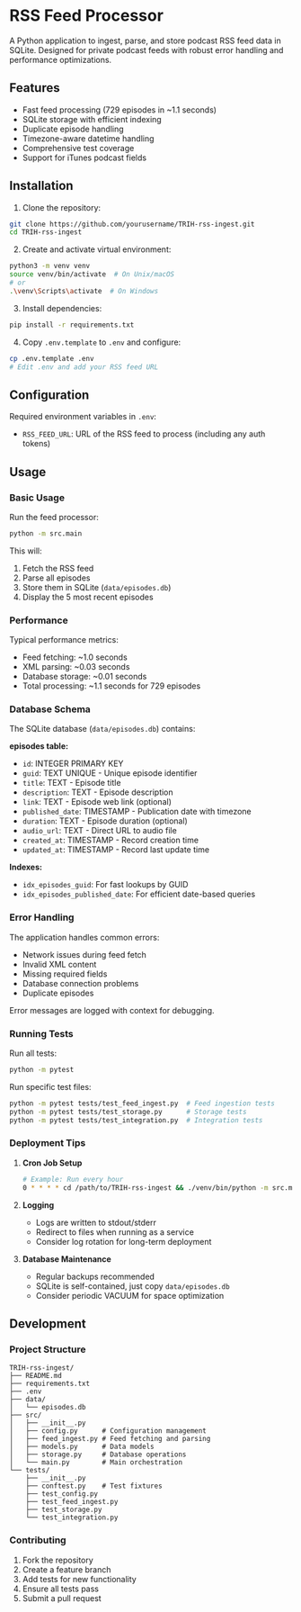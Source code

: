 # RSS Feed Processor

A Python application to ingest, parse, and store podcast RSS feed data in SQLite. Designed for private podcast feeds with robust error handling and performance optimizations.

## Features

- Fast feed processing (729 episodes in ~1.1 seconds)
- SQLite storage with efficient indexing
- Duplicate episode handling
- Timezone-aware datetime handling
- Comprehensive test coverage
- Support for iTunes podcast fields

## Installation

1. Clone the repository:
```bash
git clone https://github.com/yourusername/TRIH-rss-ingest.git
cd TRIH-rss-ingest
```

2. Create and activate virtual environment:
```bash
python3 -m venv venv
source venv/bin/activate  # On Unix/macOS
# or
.\venv\Scripts\activate  # On Windows
```

3. Install dependencies:
```bash
pip install -r requirements.txt
```

4. Copy `.env.template` to `.env` and configure:
```bash
cp .env.template .env
# Edit .env and add your RSS feed URL
```

## Configuration

Required environment variables in `.env`:
- `RSS_FEED_URL`: URL of the RSS feed to process (including any auth tokens)

## Usage

### Basic Usage

Run the feed processor:
```bash
python -m src.main
```

This will:
1. Fetch the RSS feed
2. Parse all episodes
3. Store them in SQLite (`data/episodes.db`)
4. Display the 5 most recent episodes

### Performance

Typical performance metrics:
- Feed fetching: ~1.0 seconds
- XML parsing: ~0.03 seconds
- Database storage: ~0.01 seconds
- Total processing: ~1.1 seconds for 729 episodes

### Database Schema

The SQLite database (`data/episodes.db`) contains:

**episodes table:**
- `id`: INTEGER PRIMARY KEY
- `guid`: TEXT UNIQUE - Unique episode identifier
- `title`: TEXT - Episode title
- `description`: TEXT - Episode description
- `link`: TEXT - Episode web link (optional)
- `published_date`: TIMESTAMP - Publication date with timezone
- `duration`: TEXT - Episode duration (optional)
- `audio_url`: TEXT - Direct URL to audio file
- `created_at`: TIMESTAMP - Record creation time
- `updated_at`: TIMESTAMP - Record last update time

**Indexes:**
- `idx_episodes_guid`: For fast lookups by GUID
- `idx_episodes_published_date`: For efficient date-based queries

### Error Handling

The application handles common errors:
- Network issues during feed fetch
- Invalid XML content
- Missing required fields
- Database connection problems
- Duplicate episodes

Error messages are logged with context for debugging.

### Running Tests

Run all tests:
```bash
python -m pytest
```

Run specific test files:
```bash
python -m pytest tests/test_feed_ingest.py  # Feed ingestion tests
python -m pytest tests/test_storage.py      # Storage tests
python -m pytest tests/test_integration.py  # Integration tests
```

### Deployment Tips

1. **Cron Job Setup**
   ```bash
   # Example: Run every hour
   0 * * * * cd /path/to/TRIH-rss-ingest && ./venv/bin/python -m src.main >> /var/log/feed-processor.log 2>&1
   ```

2. **Logging**
   - Logs are written to stdout/stderr
   - Redirect to files when running as a service
   - Consider log rotation for long-term deployment

3. **Database Maintenance**
   - Regular backups recommended
   - SQLite is self-contained, just copy `data/episodes.db`
   - Consider periodic VACUUM for space optimization

## Development

### Project Structure

```
TRIH-rss-ingest/
├── README.md
├── requirements.txt
├── .env
├── data/
│   └── episodes.db
├── src/
│   ├── __init__.py
│   ├── config.py      # Configuration management
│   ├── feed_ingest.py # Feed fetching and parsing
│   ├── models.py      # Data models
│   ├── storage.py     # Database operations
│   └── main.py        # Main orchestration
└── tests/
    ├── __init__.py
    ├── conftest.py    # Test fixtures
    ├── test_config.py
    ├── test_feed_ingest.py
    ├── test_storage.py
    └── test_integration.py
```

### Contributing

1. Fork the repository
2. Create a feature branch
3. Add tests for new functionality
4. Ensure all tests pass
5. Submit a pull request 